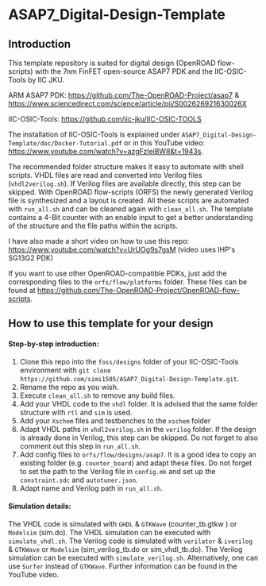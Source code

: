 # ASAP7_Digital-Design-Template
## Introduction

This template repository is suited for digital design (OpenROAD flow-scripts) with the 7nm FinFET open-source ASAP7 PDK and the IIC-OSIC-Tools by IIC JKU.

ARM ASAP7 PDK: https://github.com/The-OpenROAD-Project/asap7 & https://www.sciencedirect.com/science/article/pii/S002626921630026X

IIC-OSIC-Tools: https://github.com/iic-jku/IIC-OSIC-TOOLS

The installation of IIC-OSIC-Tools is explained under `ASAP7_Digital-Design-Template/doc/Docker-Tutorial.pdf` or in this YouTube video: https://www.youtube.com/watch?v=azgFzleiBW8&t=1943s.

The recommended folder structure makes it easy to automate with shell scripts. VHDL files are read and converted into Verilog files (`vhdl2verilog.sh`). If Verilog files are available directly, this step can be skipped. With OpenROAD flow-scripts (ORFS) the newly generated Verilog file is synthesized and a layout is created. All these scripts are automated with `run_all.sh` and can be cleaned again with `clean_all.sh`. The template contains a 4-Bit counter with an enable input to get a better understanding of the structure and the file paths within the scripts.

I have also made a short video on how to use this repo: https://www.youtube.com/watch?v=UrUOg9s7gsM (video uses IHP's SG13G2 PDK)

If you want to use other OpenROAD-compatible PDKs, just add the corresponding files to the `orfs/flow/platforms` folder. These files can be found at https://github.com/The-OpenROAD-Project/OpenROAD-flow-scripts.

## How to use this template for your design

#### Step-by-step introduction:

1. Clone this repo into the `foss/designs` folder of your IIC-OSIC-Tools environment with `git clone https://github.com/simi1505/ASAP7_Digital-Design-Template.git`.
3. Rename the repo as you wish.
4. Execute `clean_all.sh` to remove any build files.
5. Add your VHDL code to the `vhdl` folder. It is advised that the same folder structure with `rtl` and `sim` is used.
6. Add your `Xschem` files and testbenches to the `xschem` folder
7. Adapt VHDL paths in `vhdl2verilog.sh` in the `verilog` folder. If the design is already done in Verilog, this step can be skipped. Do not forget to also comment out this step in `run_all.sh`.
8. Add config files to `orfs/flow/designs/asap7`. It is a good idea to copy an existing folder (e.g. `counter_board`) and adapt these files. Do not forget to set the path to the Verilog file in `config.mk` and set up the `constraint.sdc` and `autotuner.json`.
9. Adapt name and Verilog path in `run_all.sh`.

#### Simulation details:

The VHDL code is simulated with `GHDL` & `GTKWave` (counter_tb.gtkw ) or `Modelsim` (sim.do). The VHDL simulation can be executed with `simulate_vhdl.sh`. The Verilog code is simulated with `verilator` & `iverilog` & `GTKWave` or `Modelsim` (sim_verilog_tb.do or sim_vhdl_tb.do). The Verilog simulation can be executed with `simulate_verilog.sh`. Alternatively, one can use `Surfer` instead of `GTKWave`. Further information can be found in the YouTube video.

